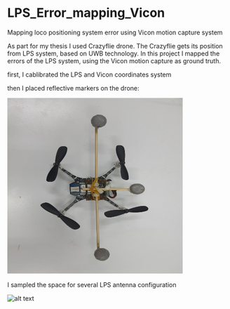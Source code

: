 # LPS_Error_mapping_Vicon
Mapping loco positioning system error using Vicon motion capture system

As part for my thesis I used Crazyflie drone.
The Crazyflie gets its position from LPS system, based on UWB technology.
In this project I mapped the errors of the LPS system, using the Vicon motion capture as ground truth.

first, I cablibrated the LPS and Vicon coordinates system

then I placed reflective markers on the drone:



 <img src="pictures/1.jpg" alt="alt text" width="400" height="400">


I sampled the space for several LPS antenna configuration

<img src="pictures/6.jpg" alt="alt text" width="200" height="400">
